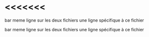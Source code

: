<<<<<<<
=======
bar
meme ligne sur les deux fichiers
une ligne spécifique à ce fichier
>>>>>>>
bar
meme ligne sur les deux fichiers
une ligne spécifique à ce fichier
